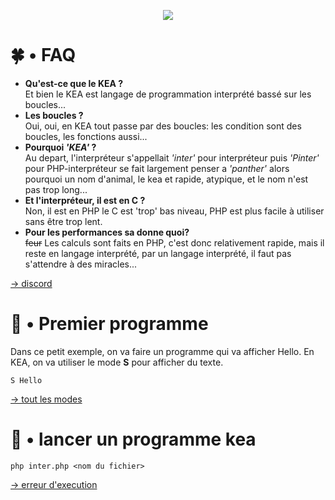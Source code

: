 <p align="center">
    <img src="https://www.zupimages.net/up/22/03/v6rj.png">
</p>

# 🍀 • FAQ

- **Qu'est-ce que le KEA ?**\
Et bien le KEA est langage de programmation interprété bassé sur les boucles...
- **Les boucles ?**\
Oui, oui, en KEA tout passe par des boucles: les condition sont des boucles, les fonctions aussi...
- **Pourquoi *'KEA'* ?**\
Au depart, l'interpréteur s'appellait *'inter'* pour interpréteur puis *'Pinter'* pour PHP-interpréteur se fait largement penser a *'panther'* alors pourquoi un nom d'animal, le kea et rapide, atypique, et le nom n'est pas trop long...
- **Et l'interpréteur, il est en C ?**\
Non, il est en PHP le C est 'trop' bas niveau, PHP est plus facile à utiliser sans être trop lent.
- **Pour les performances sa donne quoi?**\
~~feur~~ Les calculs sont faits en PHP, c'est donc relativement rapide, mais il reste en langage interprété, par un langage interprété, il faut pas s'attendre à des miracles...

[→ discord](http://pf4.ddns.net/discord)

# 🥤 • Premier programme

Dans ce petit exemple, on va faire un programme qui va afficher Hello.
En KEA, on va utiliser le mode **S** pour afficher du texte.
```kea
S Hello
```
[→ tout les modes](/doc/modes.md)

# 👾 • lancer un programme kea

```shell
php inter.php <nom du fichier>
```
[→ erreur d'execution](/doc/errors.md)